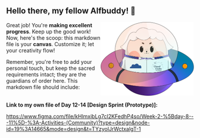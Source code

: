 ## Hello there, my fellow Alfbuddy! 💖

<img align="right" width="250px" src="../../assets/alf/alf-ufo.png">

Great job! You're **making excellent progress**. Keep up the good work! Now, here's the scoop: this markdown file is your **canvas**. Customize it; let your creativity flow!

Remember, you're free to add your personal touch, but keep the sacred requirements intact; they are the guardians of order here. This markdown file should include:

<br/>**Link to my own file of **Day 12-14 [Design Sprint (Prototype)]:****

 https://www.figma.com/file/kHlmxibLg7cI2KFedhP4so/Week-2-%5Bday-8---11%5D-%3A-Activities-(Community)?type=design&node-id=19%3A14665&mode=design&t=TYzyolJrWctxalgT-1

##
